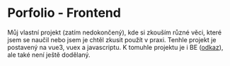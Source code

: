 # Porfolio - Frontend

Můj vlastní projekt (zatím nedokončený), kde si zkouším různé věci, které jsem se naučil nebo jsem je chtěl zkusit použít v praxi. Tenhle projekt je postavený na vue3, vuex a javascriptu. K tomuhle projektu je i BE ([odkaz](https://github.com/kuca4hk/portfolio-project_sys)), ale také není ještě dodělaný.